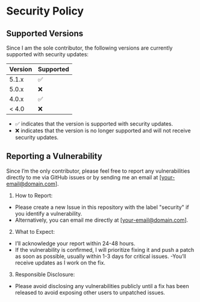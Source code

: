 # Security Policy

## Supported Versions

Since I am the sole contributor, the following versions are currently supported with security updates:

| Version | Supported          |
| ------- | ------------------ |
| 5.1.x   | :white_check_mark: |
| 5.0.x   | :x:                |
| 4.0.x   | :white_check_mark: |
| < 4.0   |	:x:                |

- :white_check_mark: indicates that the version is supported with security updates.
- :x: indicates that the version is no longer supported and will not receive security updates.

## Reporting a Vulnerability

Since I’m the only contributor, please feel free to report any vulnerabilities directly to me via GitHub issues or by sending me an email at [your-email@domain.com].

1. How to Report:
- Please create a new Issue in this repository with the label "security" if you identify a vulnerability.
- Alternatively, you can email me directly at [your-email@domain.com].
2. What to Expect:
- I’ll acknowledge your report within 24-48 hours.
- If the vulnerability is confirmed, I will prioritize fixing it and push a patch as soon as possible, usually within 1-3 days for critical issues.
-You’ll receive updates as I work on the fix.
3. Responsible Disclosure:
- Please avoid disclosing any vulnerabilities publicly until a fix has been released to avoid exposing other users to unpatched issues.
